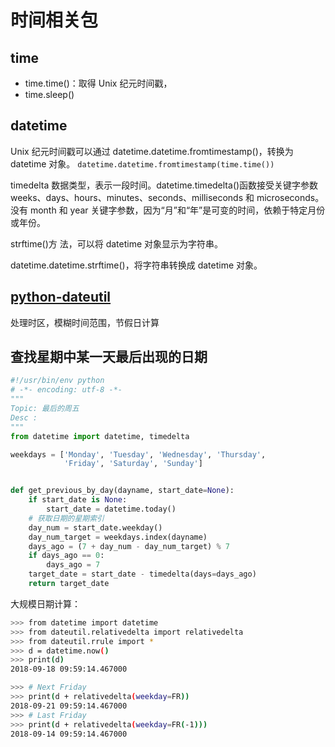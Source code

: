 # 时间相关包

## time

- time.time()：取得 Unix 纪元时间戳，
- time.sleep()

## datetime

Unix 纪元时间戳可以通过 datetime.datetime.fromtimestamp()，转换为 datetime 对象。
`datetime.datetime.fromtimestamp(time.time())`

timedelta 数据类型，表示一段时间。datetime.timedelta()函数接受关键字参数 weeks、days、hours、minutes、seconds、milliseconds 和 microseconds。 没有 month 和 year 关键字参数，因为“月”和“年”是可变的时间，依赖于特定月份或年份。

strftime()方 法，可以将 datetime 对象显示为字符串。

datetime.datetime.strftime()，将字符串转换成 datetime 对象。

## [python-dateutil](https://pypi.org/project/python-dateutil/)

处理时区，模糊时间范围，节假日计算

## 查找星期中某一天最后出现的日期

```python
#!/usr/bin/env python
# -*- encoding: utf-8 -*-
"""
Topic: 最后的周五
Desc :
"""
from datetime import datetime, timedelta

weekdays = ['Monday', 'Tuesday', 'Wednesday', 'Thursday',
            'Friday', 'Saturday', 'Sunday']


def get_previous_by_day(dayname, start_date=None):
    if start_date is None:
        start_date = datetime.today()
    # 获取日期的星期索引
    day_num = start_date.weekday()
    day_num_target = weekdays.index(dayname)
    days_ago = (7 + day_num - day_num_target) % 7
    if days_ago == 0:
        days_ago = 7
    target_date = start_date - timedelta(days=days_ago)
    return target_date
```

大规模日期计算：

```bash
>>> from datetime import datetime
>>> from dateutil.relativedelta import relativedelta
>>> from dateutil.rrule import *
>>> d = datetime.now()
>>> print(d)
2018-09-18 09:59:14.467000

>>> # Next Friday
>>> print(d + relativedelta(weekday=FR))
2018-09-21 09:59:14.467000
>>> # Last Friday
>>> print(d + relativedelta(weekday=FR(-1)))
2018-09-14 09:59:14.467000
```
